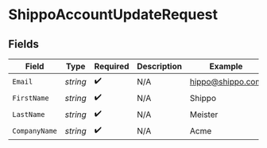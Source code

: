 # ShippoAccountUpdateRequest


## Fields

| Field              | Type               | Required           | Description        | Example            |
| ------------------ | ------------------ | ------------------ | ------------------ | ------------------ |
| `Email`            | *string*           | :heavy_check_mark: | N/A                | hippo@shippo.com   |
| `FirstName`        | *string*           | :heavy_check_mark: | N/A                | Shippo             |
| `LastName`         | *string*           | :heavy_check_mark: | N/A                | Meister            |
| `CompanyName`      | *string*           | :heavy_check_mark: | N/A                | Acme               |